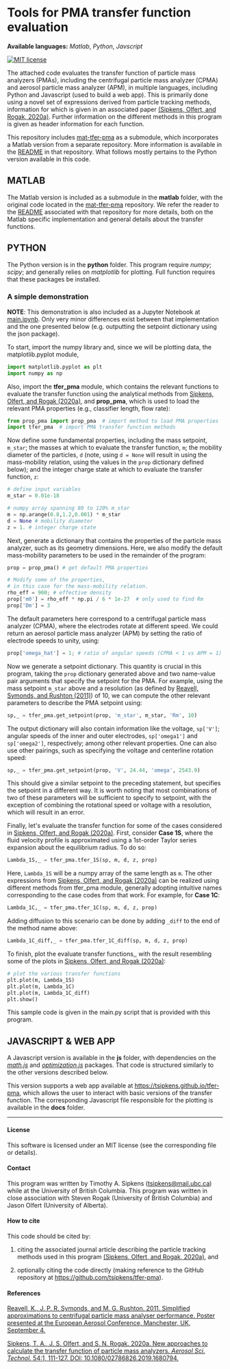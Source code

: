 
# Tools for PMA transfer function evaluation

**Available languages:** *Matlab*, *Python*, *Javscript*

[![MIT license](https://img.shields.io/badge/License-MIT-blue.svg)](https://lbesson.mit-license.org/)

The attached code evaluates the transfer function of particle mass analyzers (PMAs), including the centrifugal particle mass analyzer (CPMA) and aerosol particle mass analyzer (APM), in multiple languages, including Python and Javascript (used to build a web app). This is primarily done using a novel set of expressions derived from particle tracking methods, information for which is given in an associated paper [(Sipkens, Olfert, and Rogak, 2020a)][ast20]. Further information on the different methods in this program is given as header information for each function.

This repository includes [mat-tfer-pma](https://github.com/tsipkens/mat-tfer-pma) as a submodule, which incorporates a Matlab version from a separate repository. More information is available in the [README](https://github.com/tsipkens/mat-tfer-pma/blob/master/README.md) in that repository. What follows mostly pertains to the Python version available in this code.

## MATLAB

The Matlab version is included as a submodule in the **matlab** folder, with the original code located in the [mat-tfer-pma](https://github.com/tsipkens/mat-tfer-pma) repository. We refer the reader to the [README](https://github.com/tsipkens/mat-tfer-pma/blob/master/README.md) associated with that repository for more details, both on the Matlab specific implementation and general details about the transfer functions.

## PYTHON

The Python version is in the **python** folder. This program require *numpy*; *scipy*; and generally relies on *matplotlib* for plotting. Full function requires that these packages be installed.

### A simple demonstration
**NOTE**: This demonstration is also included as a Jupyter Notebook at [main.ipynb](https://github.com/tsipkens/tfer-pma/blob/master/py/main.ipynb). Only very minor differences exist between that implementation and the one presented below (e.g. outputting the setpoint dictionary using the json package).

To start, import the numpy library and, since we will be plotting data, the matplotlib.pyplot module,

```Python
import matplotlib.pyplot as plt
import numpy as np
```

Also, import the **tfer_pma** module, which contains the relevant functions to evaluate the transfer function using the analytical methods from [Sipkens, Olfert, and Rogak (2020a)][ast20], and **prop_pma**, which is used to load the relevant PMA properties (e.g., classifier length, flow rate):

```Python
from prop_pma import prop_pma  # import method to load PMA properties
import tfer_pma  # import PMA transfer function methods
```

Now define some fundamental properties, including the mass setpoint, `m_star`; the masses at which to evaluate the transfer function, `m`; the mobility diameter of the particles, `d` (note, using `d = None` will result in using the mass-mobility relation, using the values in the `prop` dictionary defined below); and the integer charge state at which to evaluate the transfer function, `z`:

```Python
# define input variables
m_star = 0.01e-18

# numpy array spanning 80 to 120% m_star
m = np.arange(0.8,1.2,0.001) * m_star
d = None # mobility diameter
z = 1. # integer charge state
```

Next, generate a dictionary that contains the properties of the particle mass analyzer, such as its geometry dimensions. Here, we also modify the default mass-mobility parameters to be used in the remainder of the program:  

```Python
prop = prop_pma() # get default PMA properties

# Modify some of the properties,
# in this case for the mass-mobility relation.
rho_eff = 900; # effective density
prop['m0'] = rho_eff * np.pi / 6 * 1e-27  # only used to find Rm
prop['Dm'] = 3
```

The default parameters here correspond to a centrifugal particle mass analyzer (CPMA), where the electrodes rotate at different speed. We could return an aerosol particle mass analyzer (APM) by setting the ratio of electrode speeds to unity, using:

```Python
prop['omega_hat'] = 1; # ratio of angular speeds (CPMA < 1 vs APM = 1)
```

Now we generate a setpoint dictionary. This quantity is crucial in this program, taking the `prop` dictionary generated above and two name-value pair arguments that specify the setpoint for the PMA. For example, using the mass setpoint `m_star` above and a resolution (as defined by [Reavell, Symonds, and Rushton (2011)][reavell]) of 10, we can compute the other relevant parameters to describe the PMA setpoint using:

```Python
sp,_ = tfer_pma.get_setpoint(prop, 'm_star', m_star, 'Rm', 10)
```

The output dictionary will also contain information like the voltage, `sp['V']`; angular speeds of the inner and outer electrodes, `sp['omega1']` and `sp['omega2']`, respectively; among other relevant properties. One can also use other pairings, such as specifying the voltage and centerline rotation speed:

```Python
sp,_ = tfer_pma.get_setpoint(prop, 'V', 24.44, 'omega', 2543.9)
```

This should give a similar setpoint to the preceding statement, but specifies the setpoint in a different way. It is worth noting that most combinations of two of these parameters will be sufficient to specify to setpoint, with the exception of combining the rotational speed or voltage with a resolution, which will result in an error.

Finally, let's evaluate the transfer function for some of the cases considered in [Sipkens, Olfert, and Rogak (2020a)][ast20]. First, consider **Case 1S**, where the fluid velocity profile is approximated using a 1st-order Taylor series expansion about the equilibrium radius. To do so:

```Python
Lambda_1S,_ = tfer_pma.tfer_1S(sp, m, d, z, prop)
```

Here, `Lambda_1S` will be a numpy array of the same length as `m`. The other expressions from [Sipkens, Olfert, and Rogak (2020a)][ast20] can be realized using different methods from tfer_pma module, generally adopting intuitive names corresponding to the case codes from that work. For example, for **Case 1C**:

```Python
Lambda_1C,_ = tfer_pma.tfer_1C(sp, m, d, z, prop)
```

Adding diffusion to this scenario can be done by adding `_diff` to the end of the method name above:

```Python
Lambda_1C_diff,_ = tfer_pma.tfer_1C_diff(sp, m, d, z, prop)
```

To finish, plot the evaluate transfer functions,, with the result resembling some of the plots in [Sipkens, Olfert, and Rogak (2020a)][ast20]:

```Python
# plot the various transfer functions
plt.plot(m, Lambda_1S)
plt.plot(m, Lambda_1C)
plt.plot(m, Lambda_1C_diff)
plt.show()
```

This sample code is given in the main.py script that is provided with this program.

## JAVASCRIPT & WEB APP

A Javascript version is available in the **js** folder, with dependencies on the [*math.js*](https://mathjs.org/) and [*optimization.js*](https://github.com/optimization-js/optimization-js) packages. That code is structured similarly to the other versions described below. 

This version supports a web app available at https://tsipkens.github.io/tfer-pma, which allows the user to interact with basic versions of the transfer function. The corresponding Javascript file responsible for the plotting is available in the **docs** folder. 

----------------------------------------------------------------------

#### License

This software is licensed under an MIT license (see the corresponding file or details).

#### Contact

This program was written by Timothy A. Sipkens ([tsipkens@mail.ubc.ca](mailto:tsipkens@mail.ubc.ca)) while at the University of British Columbia. This program was written in close association with Steven Rogak (University of British Columbia) and Jason Olfert (University of Alberta).

#### How to cite

This code should be cited by:

1. citing the associated journal article describing the particle tracking methods used in this program [(Sipkens, Olfert, and Rogak, 2020a)][ast20], and

2. optionally citing the code directly (making reference to the GitHub repository at https://github.com/tsipkens/tfer-pma).

#### References

[Reavell, K., J. P. R. Symonds, and M. G. Rushton. 2011. Simplified approximations to centrifugal particle mass analyser performance. Poster presented at the European Aerosol Conference, Manchester, UK, September 4.][reavell]

[Sipkens, T. A., J. S. Olfert, and S. N. Rogak. 2020a. New approaches to calculate the transfer function of particle mass analyzers. *Aerosol Sci. Technol.* 54:1, 111-127. DOI: 10.1080/02786826.2019.1680794.][ast20]

[ast20]: https://doi.org/10.1080/02786826.2019.1680794

[reavell]: https://www.researchgate.net/publication/267448365_Simplified_Approximations_to_Centrifugal_Particle_Mass_Analyser_Performance
